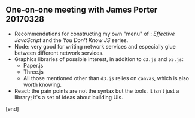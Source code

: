 ## One-on-one meeting with James Porter 20170328

 * Recommendations for constructing my own "menu" of : _Effective JavaScript_ and the _You Don't Know JS_ series.
 * Node: very good for writing network services and especially glue between different network services.
 * Graphics libraries of possible interest, in addition to `d3.js` and `p5.js`:
   * Paper.js
   * Three.js
   * All those mentioned other than `d3.js` relies on `canvas`, which is also worth knowing.
 * React: the pain points are not the syntax but the tools. It isn't just a library; it's a set of ideas about building UIs.

[end]
